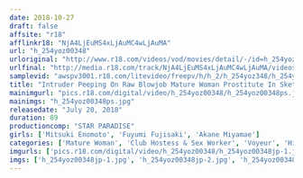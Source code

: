 ```yaml
---
date: 2018-10-27
draft: false
affsite: "r18"
afflinkr18: "NjA4LjEuMS4xLjAuMC4wLjAuMA"
url: "h_254yoz00348"
urloriginal: "http://www.r18.com/videos/vod/movies/detail/-/id=h_254yoz00348"
urlfinal: "http://media.r18.com/track/NjA4LjEuMS4xLjAuMC4wLjAuMA/videos/vod/movies/detail/-/id=h_254yoz00348"
samplevid: "awspv3001.r18.com/litevideo/freepv/h/h_2/h_254yoz348/h_254yoz348_dmb_w.mp4"
title: "Intruder Peeping On Raw Blowjob Mature Woman Prostitute In Sketchy Back Alley"
mainimgurl: "pics.r18.com/digital/video/h_254yoz00348/h_254yoz00348ps.jpg"
mainimgs: "h_254yoz00348ps.jpg"
releasedate: "July 20, 2018"
duration: 89
productioncomp: "STAR PARADISE"
girls: ['Mitsuki Enomoto', 'Fuyumi Fujisaki', 'Akane Miyamae']
categories: ['Mature Woman', 'Club Hostess & Sex Worker', 'Voyeur', 'Hi-Def']
imgurls: ['pics.r18.com/digital/video/h_254yoz00348/h_254yoz00348jp-1.jpg', 'pics.r18.com/digital/video/h_254yoz00348/h_254yoz00348jp-2.jpg', 'pics.r18.com/digital/video/h_254yoz00348/h_254yoz00348jp-3.jpg', 'pics.r18.com/digital/video/h_254yoz00348/h_254yoz00348jp-4.jpg', 'pics.r18.com/digital/video/h_254yoz00348/h_254yoz00348jp-5.jpg', 'pics.r18.com/digital/video/h_254yoz00348/h_254yoz00348jp-6.jpg', 'pics.r18.com/digital/video/h_254yoz00348/h_254yoz00348jp-7.jpg', 'pics.r18.com/digital/video/h_254yoz00348/h_254yoz00348jp-8.jpg', 'pics.r18.com/digital/video/h_254yoz00348/h_254yoz00348jp-9.jpg', 'pics.r18.com/digital/video/h_254yoz00348/h_254yoz00348jp-10.jpg', 'pics.r18.com/digital/video/h_254yoz00348/h_254yoz00348jp-11.jpg', 'pics.r18.com/digital/video/h_254yoz00348/h_254yoz00348jp-12.jpg', 'pics.r18.com/digital/video/h_254yoz00348/h_254yoz00348jp-13.jpg', 'pics.r18.com/digital/video/h_254yoz00348/h_254yoz00348jp-14.jpg', 'pics.r18.com/digital/video/h_254yoz00348/h_254yoz00348jp-15.jpg', 'pics.r18.com/digital/video/h_254yoz00348/h_254yoz00348jp-16.jpg', 'pics.r18.com/digital/video/h_254yoz00348/h_254yoz00348jp-17.jpg', 'pics.r18.com/digital/video/h_254yoz00348/h_254yoz00348jp-18.jpg', 'pics.r18.com/digital/video/h_254yoz00348/h_254yoz00348jp-19.jpg', 'pics.r18.com/digital/video/h_254yoz00348/h_254yoz00348jp-20.jpg']
imgs: ['h_254yoz00348jp-1.jpg', 'h_254yoz00348jp-2.jpg', 'h_254yoz00348jp-3.jpg', 'h_254yoz00348jp-4.jpg', 'h_254yoz00348jp-5.jpg', 'h_254yoz00348jp-6.jpg', 'h_254yoz00348jp-7.jpg', 'h_254yoz00348jp-8.jpg', 'h_254yoz00348jp-9.jpg', 'h_254yoz00348jp-10.jpg', 'h_254yoz00348jp-11.jpg', 'h_254yoz00348jp-12.jpg', 'h_254yoz00348jp-13.jpg', 'h_254yoz00348jp-14.jpg', 'h_254yoz00348jp-15.jpg', 'h_254yoz00348jp-16.jpg', 'h_254yoz00348jp-17.jpg', 'h_254yoz00348jp-18.jpg', 'h_254yoz00348jp-19.jpg', 'h_254yoz00348jp-20.jpg']
---
```

